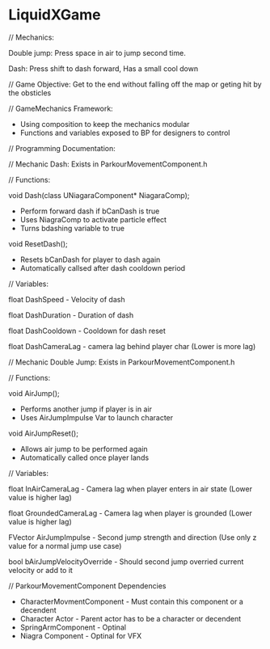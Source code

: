 # LiquidXGame

//
Mechanics:

Double jump: Press space in air to jump second time.

Dash: Press shift to dash forward, Has a small cool down

//
Game Objective:
Get to the end without falling off the map or geting hit 
by the obsticles


//
GameMechanics Framework:
* Using composition to keep the mechanics modular
* Functions and variables exposed to BP for designers to control


//
Programming Documentation:

//
Mechanic Dash: Exists in ParkourMovementComponent.h

//
Functions:

void Dash(class UNiagaraComponent* NiagaraComp);
* Perform forward dash if bCanDash is true
* Uses NiagraComp to activate particle effect
* Turns bdashing variable to true

void ResetDash();
* Resets bCanDash for player to dash again
* Automatically callsed after dash cooldown period


//
Variables:

float DashSpeed - Velocity of dash

float DashDuration - Duration of dash

float DashCooldown - Cooldown for dash reset

float DashCameraLag - camera lag behind player char (Lower is more lag)




//
Mechanic Double Jump: Exists in ParkourMovementComponent.h

//
Functions:
	
void AirJump();
* Performs another jump if player is in air
* Uses AirJumpImpulse Var to launch character 
	
	
void AirJumpReset();
* Allows air jump to be performed again
* Automatically called once player lands



//
Variables:

float InAirCameraLag - Camera lag when player enters in air state (Lower value is higher lag)

float GroundedCameraLag - Camera lag when player is grounded (Lower value is higher lag)

FVector AirJumpImpulse - Second jump strength and direction (Use only z value for a normal jump use case)

bool bAirJumpVelocityOverride - Should second jump overried current velocity or add to it


//
ParkourMovementComponent Dependencies 
* CharacterMovmentComponent - Must contain this component or a decendent
* Character Actor - Parent actor has to be a character or decendent
* SpringArmComponent - Optinal
* Niagra Component - Optinal for VFX

 
